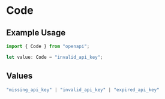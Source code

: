 # Code

## Example Usage

```typescript
import { Code } from "openapi";

let value: Code = "invalid_api_key";
```

## Values

```typescript
"missing_api_key" | "invalid_api_key" | "expired_api_key"
```
